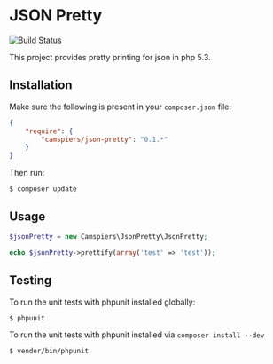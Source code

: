 JSON Pretty
=======

[![Build Status](https://travis-ci.org/camspiers/json-pretty.png?branch=master)](https://travis-ci.org/camspiers/json-pretty)

This project provides pretty printing for json in php 5.3.

Installation
------------

Make sure the following is present in your `composer.json` file:

```json
{
    "require": {
        "camspiers/json-pretty": "0.1.*"
    }
}
```

Then run:

    $ composer update

Usage
-----

```php
$jsonPretty = new Camspiers\JsonPretty\JsonPretty;

echo $jsonPretty->prettify(array('test' => 'test'));
```

Testing
-------

To run the unit tests with phpunit installed globally:

	$ phpunit

To run the unit tests with phpunit installed via `composer install --dev`

	$ vendor/bin/phpunit

